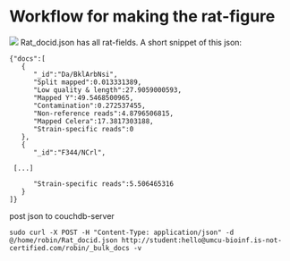 Workflow for making the rat-figure
====================================
![](images/screenshot.png?raw=true)
Rat_docid.json has all rat-fields. A short snippet of this json:

```
{"docs":[
   {
      "_id":"Da/BklArbNsi",
      "Split mapped":0.013331389,
      "Low quality & length":27.9059000593,
      "Mapped Y":49.5468500965,
      "Contamination":0.272537455,
      "Non-reference reads":4.8796506815,
      "Mapped Celera":17.3817303188,
      "Strain-specific reads":0
   },
   {
      "_id":"F344/NCrl",

 [...]

      "Strain-specific reads":5.506465316
   }
]}
```
post json to couchdb-server
```
sudo curl -X POST -H "Content-Type: application/json" -d @/home/robin/Rat_docid.json http://student:hello@umcu-bioinf.is-not-certified.com/robin/_bulk_docs -v
```
